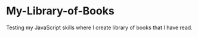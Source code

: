 # My-Library-of-Books

Testing my JavaScript skills where I create library of books that I have read.

